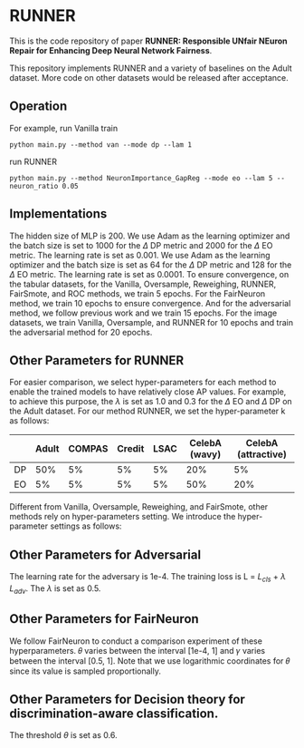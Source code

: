# RUNNER
This is the code repository of paper **RUNNER: Responsible UNfair NEuron Repair for Enhancing Deep Neural Network Fairness**.

This repository implements RUNNER and a variety of baselines on the Adult dataset. More code on other datasets would be released after acceptance.

## Operation
For example, run Vanilla train

```
python main.py --method van --mode dp --lam 1
```

run RUNNER

```
python main.py --method NeuronImportance_GapReg --mode eo --lam 5 --neuron_ratio 0.05
```

## Implementations
The hidden size of MLP is 200. We use Adam as the learning optimizer and the batch size is set to 1000 for the $\Delta$ DP metric and 2000 for the $\Delta$ EO metric. The learning rate is set as 0.001. We use Adam as the learning optimizer and the batch size is set as 64 for the $\Delta$ DP metric and 128 for the $\Delta$ EO metric. The learning rate is set as 0.0001.
To ensure convergence, on the tabular datasets, for the Vanilla, Oversample, Reweighing, RUNNER, FairSmote, and ROC methods, we train 5 epochs. For the FairNeuron method, we train 10 epochs to ensure convergence. And for the adversarial method, we follow previous work and we train 15 epochs. For the image datasets, we train Vanilla, Oversample, and RUNNER for 10 epochs and train the adversarial method for 20 epochs.

## Other Parameters for RUNNER
For easier comparison, we select hyper-parameters for each method to enable the trained models to have relatively close AP values. For example, to achieve this purpose, the $\lambda$ is set as 1.0 and 0.3 for the $\Delta$ EO and $\Delta$ DP on the Adult dataset. For our method RUNNER, we set the hyper-parameter k as follows:

|      | Adult | COMPAS | Credit | LSAC | CelebA (wavy) | CelebA (attractive) |
| ---- | ----- | ------ | ------ | ---- | ------------- | ------------------- |
| DP   | 50%   | 5%     | 5%     | 5%   | 20%           | 5%                  |
| EO   | 5%   | 5%     | 5%     | 5%   | 50%           | 20%                  |

Different from Vanilla, Oversample, Reweighing, and FairSmote, other methods rely on hyper-parameters setting. We introduce the hyper-parameter settings as follows:
## Other Parameters for Adversarial
The learning rate for the adversary is 1e-4. The training loss is L = $L_{cls}$ + $\lambda$ $L_{adv}$. The $\lambda$ is set as 0.5. 

## Other Parameters for FairNeuron
We follow FairNeuron to conduct a comparison experiment of these hyperparameters. 𝜃 varies between the interval [1e-4, 1] and 𝛾 varies between the interval [0.5, 1]. Note that we use logarithmic coordinates for 𝜃 since its value is sampled proportionally.

## Other Parameters for Decision theory for discrimination-aware classification.
The threshold $\theta$ is set as 0.6.
